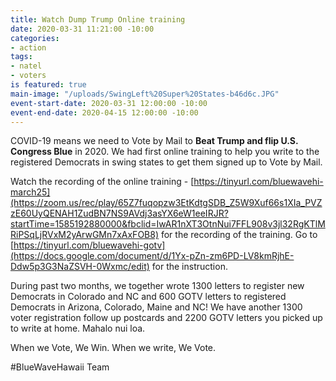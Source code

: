 ```yaml
---
title: Watch Dump Trump Online training
date: 2020-03-31 11:21:00 -10:00
categories:
- action
tags:
- natel
- voters
is featured: true
main-image: "/uploads/SwingLeft%20Super%20States-b46d6c.JPG"
event-start-date: 2020-03-31 12:00:00 -10:00
event-end-date: 2020-04-15 12:00:00 -10:00
---
```


COVID-19 means we need to Vote by Mail to **Beat Trump and flip U.S. Congress Blue** in 2020.  We had first online training to help you write to the registered Democrats in swing states to get them signed up to Vote by Mail. 

Watch the recording of the online training -  [https://tinyurl.com/bluewavehi-march25](https://zoom.us/rec/play/65Z7fuqopzw3EtKdtgSDB_Z5W9Xuf66s1XIa_PVZzE60UyQENAH1ZudBN7NS9AVdj3asYX6eW1eeIRJR?startTime=1585192880000&fbclid=IwAR1nXT3OtnNui7FFL908v3jl32RgKTlMRiPSqLjRVxM2yArwGMn7xAxFOB8) for the recording of the training.  Go to [https://tinyurl.com/bluewavehi-gotv](https://docs.google.com/document/d/1Yx-pZn-zm6PD-LV8kmRjhE-Ddw5p3G3NaZSVH-0Wxmc/edit) for the instruction.  

During past two months, we together wrote 1300 letters to register new Democrats in Colorado and NC and 600 GOTV letters to registered Democrats in Arizona, Colorado, Maine and NC! We have another 1300 voter registration follow up postcards and 2200 GOTV letters you picked up to write at home. Mahalo nui loa.

When we Vote, We Win.
When we write, We Vote.

#BlueWaveHawaii Team